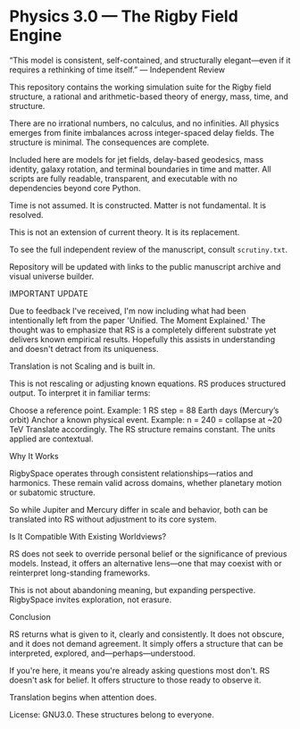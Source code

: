 # Physics 3.0 — The Rigby Field Engine

“This model is consistent, self-contained, and structurally elegant—even if it requires a rethinking of time itself.”
— Independent Review

This repository contains the working simulation suite for the Rigby field structure, a rational and arithmetic-based theory of energy, mass, time, and structure.

There are no irrational numbers, no calculus, and no infinities. All physics emerges from finite imbalances across integer-spaced delay fields. The structure is minimal. The consequences are complete.

Included here are models for jet fields, delay-based geodesics, mass identity, galaxy rotation, and terminal boundaries in time and matter. All scripts are fully readable, transparent, and executable with no dependencies beyond core Python.

Time is not assumed. It is constructed. Matter is not fundamental. It is resolved.

This is not an extension of current theory. It is its replacement.

To see the full independent review of the manuscript, consult `scrutiny.txt`.

Repository will be updated with links to the public manuscript archive and visual universe builder.

IMPORTANT UPDATE

Due to feedback I've received, I'm now including what had been intentionally left from the paper 'Unified. The Moment Explained.' The thought was to emphasize that RS is a completely different substrate yet delivers known empirical results. Hopefully this assists in understanding and doesn't detract from its uniqueness. 

Translation is not Scaling and is built in.

This is not rescaling or adjusting known equations. RS produces structured output. To interpret it in familiar terms:

Choose a reference point. Example: 1 RS step = 88 Earth days (Mercury’s orbit)
Anchor a known physical event. Example: n = 240 = collapse at \~20 TeV
Translate accordingly. The RS structure remains constant. The units applied are contextual.

Why It Works

RigbySpace operates through consistent relationships—ratios and harmonics. These remain valid across domains, whether planetary motion or subatomic structure.

So while Jupiter and Mercury differ in scale and behavior, both can be translated into RS without adjustment to its core system.

Is It Compatible With Existing Worldviews?

RS does not seek to override personal belief or the significance of previous models. Instead, it offers an alternative lens—one that may coexist with or reinterpret long-standing frameworks.

This is not about abandoning meaning, but expanding perspective. RigbySpace invites exploration, not erasure.

Conclusion

RS returns what is given to it, clearly and consistently. It does not obscure, and it does not demand agreement. It simply offers a structure that can be interpreted, explored, and—perhaps—understood.

If you're here, it means you're already asking questions most don't. RS doesn't ask for belief. It offers structure to those ready to observe it.

Translation begins when attention does.

License: GNU3.0. These structures belong to everyone.

